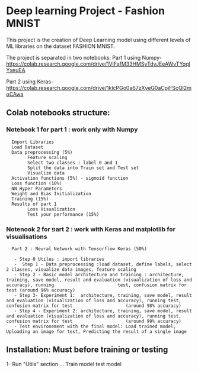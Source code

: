 # Deep learning Project - Fashion MNIST
This project is the creation of Deep Learning model using different levels of ML libraries on the dataset FASHION MNIST.

The project is separated in two notebooks:
Part 1 using Numpy- https://colab.research.google.com/drive/1ViFafM33HMSyTdyJEeAWvTYqqlYxeuEA

Part 2 using Keras- https://colab.research.google.com/drive/1klcPGo0a67zXyeG0aCpjFScQl2moCAwa


## Colab notebooks structure:

### Notebook 1 for part 1 : work only with Numpy
      Import Libraries
      Load Dataset
      Data preprocessing (5%)
            Feature scaling
            Select two classes : label 0 and 1
            Split the data into Train set and Test set
            Visualize data
      Activation functions (5%) - sigmoid function
      Loss function (10%)
      NN Hyper Parameters
      Weight and Bias Initialization
      Training (15%)
      Results of part 1
            Loss Visualization
            Test your performance (15%)


### Notenook 2 for פart 2 : work with Keras and matplotlib for visualisations
      Part 2 : Neural Network with Tensorflow Keras (50%)
      
       - Step 0 Utiles : import libraries
       -  Step 1 - Data preprocessing :load dataset, define labels, select 2 classes, visualize data images, feature scaling
       - Step 2 - Basic model architecture and training : architecture, training, save model, result and evaluation (visualization of loss and accuracy), running                        test, confusion matrix for test (around 96% accuracy)
       - Step 3- Experiment 1:  architecture, training, save model, result and evaluation (visualization of loss and accuracy), running test, confusion matrix for test                    (around 98% accuracy)
       - Step 4 - Experiment 2: architecture, training, save model, result and evaluation (visualization of loss and accuracy), running test, confusion matrix for test                    (around 99% accuracy)
       - Test environement with the final model: Load trained model, Uploading an image for test, Predicting the result of a single image
      
 ## Installation: Must before training or testing
 1- Run "Utils" section
 ...
 Train model
 test model


